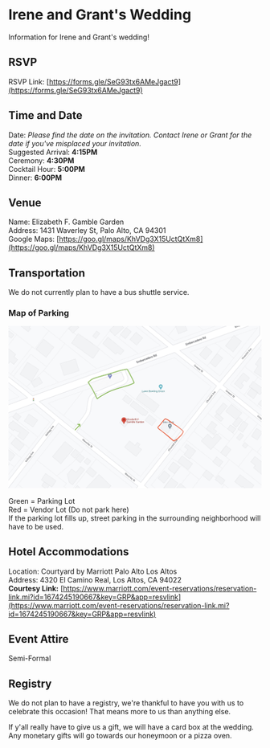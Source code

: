 # Irene and Grant's Wedding
Information for Irene and Grant's wedding!  

## RSVP
RSVP Link: [https://forms.gle/SeG93tx6AMeJgact9](https://forms.gle/SeG93tx6AMeJgact9)

## Time and Date
Date: *Please find the date on the invitation. Contact Irene or Grant for the date if you've misplaced your invitation.*  
Suggested Arrival: **4:15PM**  
Ceremony: **4:30PM**  
Cocktail Hour: **5:00PM**  
Dinner: **6:00PM**  

## Venue
Name: Elizabeth F. Gamble Garden  
Address: 1431 Waverley St, Palo Alto, CA 94301  
Google Maps: [https://goo.gl/maps/KhVDg3X15UctQtXm8](https://goo.gl/maps/KhVDg3X15UctQtXm8)  

## Transportation
We do not currently plan to have a bus shuttle service. 
### Map of Parking  
![Parking Map](/docs/assets/images/ParkingImage.jpg)

Green = Parking Lot   
Red = Vendor Lot (Do not park here)   
If the parking lot fills up, street parking in the surrounding neighborhood will have to be used. 

## Hotel Accommodations
Location: Courtyard by Marriott Palo Alto Los Altos  
Address: 4320 El Camino Real, Los Altos, CA 94022   
**Courtesy Link:** [https://www.marriott.com/event-reservations/reservation-link.mi?id=1674245190667&key=GRP&app=resvlink](https://www.marriott.com/event-reservations/reservation-link.mi?id=1674245190667&key=GRP&app=resvlink)

## Event Attire
Semi-Formal

## Registry
We do not plan to have a registry, we're thankful to have you with us to celebrate this occasion! That means more to us than anything else.  

If y'all really have to give us a gift, we will have a card box at the wedding. Any monetary gifts will go towards our honeymoon or a pizza oven.  
